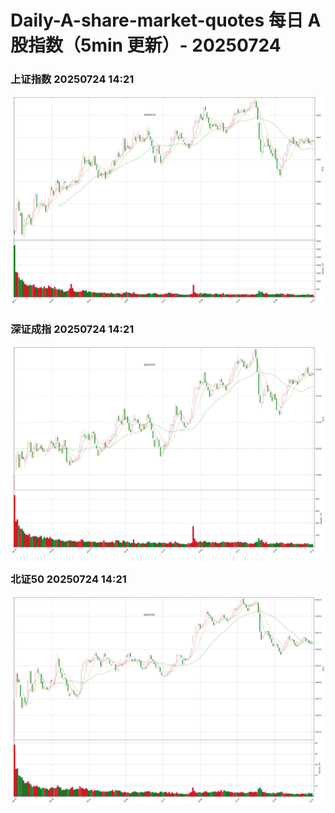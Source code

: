 
# Daily-A-share-market-quotes 每日 A 股指数（5min 更新）- 20250724

### 上证指数 20250724 14:21
![](./fig/2025/7/20250724-sh000001.png)

### 深证成指 20250724 14:21
![](./fig/2025/7/20250724-sz399001.png)

### 北证50 20250724 14:21
![](./fig/2025/7/20250724-bj899050.png)
